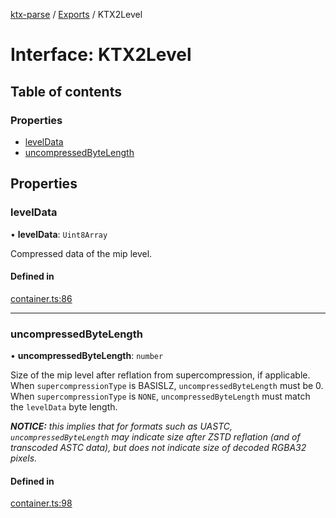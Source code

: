[ktx-parse](../README.md) / [Exports](../modules.md) / KTX2Level

# Interface: KTX2Level

## Table of contents

### Properties

- [levelData](KTX2Level.md#leveldata)
- [uncompressedByteLength](KTX2Level.md#uncompressedbytelength)

## Properties

### levelData

• **levelData**: `Uint8Array`

Compressed data of the mip level.

#### Defined in

[container.ts:86](https://github.com/donmccurdy/KTX-Parse/blob/810e214/src/container.ts#L86)

___

### uncompressedByteLength

• **uncompressedByteLength**: `number`

Size of the mip level after reflation from supercompression, if applicable. When
`supercompressionType` is BASISLZ, `uncompressedByteLength` must be 0. When
`supercompressionType` is `NONE`, `uncompressedByteLength` must match the `levelData` byte
length.

_**NOTICE:** this implies that for formats such as UASTC, `uncompressedByteLength` may
indicate size after ZSTD reflation (and of transcoded ASTC data), but does _not_ indicate
size of decoded RGBA32 pixels._

#### Defined in

[container.ts:98](https://github.com/donmccurdy/KTX-Parse/blob/810e214/src/container.ts#L98)
